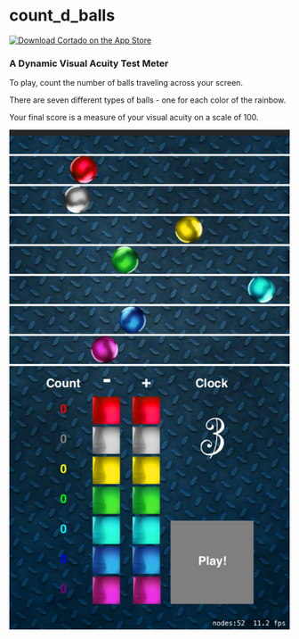 # count_d_balls

[![Download Cortado on the App Store](http://linkmaker.itunes.apple.com/images/badges/en-us/badge_appstore-lrg.svg)](https://itunes.apple.com/us/app/cortado/id969899327)
### A Dynamic Visual Acuity Test Meter

To play, count the number of balls traveling across your screen.

There are seven different types of balls - one for each color of the rainbow.

Your final score is a measure of your visual acuity on a scale of 100.

<img src ="Simulator%20Screen%20Shot%20-%20iPhone%208%20Plus%20-%202020-09-26%20at%2019.27.49.png"></a>
